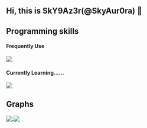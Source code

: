 ## Hi, this is SkY9Az3r(@SkyAur0ra) 👋

<!--
**SkyAur0ra/SkyAur0ra** is a ✨ _special_ ✨ repository because its `README.md` (this file) appears on your GitHub profile.

Here are some ideas to get you started:

- 🔭 I’m currently working on ...
- 🌱 I’m currently learning ...
- 👯 I’m looking to collaborate on ...
- 🤔 I’m looking for help with ...
- 💬 Ask me about ...
- 📫 How to reach me: ...
- 😄 Pronouns: ...
- ⚡ Fun fact: ...
-->

## Programming skills

#### Frequently Use

<a href="https://github.com/syvixor/skills-icons">
  <img align="center" src="https://skills-icons.vercel.app/api/icons?i=c,golang,vue,python" />
</a>

#### Currently Learning......

<a href="https://github.com/syvixor/skills-icons">
  <img align="center" src="https://skills-icons.vercel.app/api/icons?i=rust,csharp,typescript" />
</a>

## Graphs

<div>
  <a href="https://github.com/anuraghazra/github-readme-stats">
    <img align="center" src="https://github-readme-stats.vercel.app/api/top-langs/?username=SkyAur0ra&langs_count=8&layout=compact&hide_border=true" />
  </a>
  <a href="https://github.com/anuraghazra/github-readme-stats">
    <img align="center" src="https://github-readme-stats.vercel.app/api?username=SkyAur0ra&show_icons=true&icon_color=199861&count_private=true&include_all_commits=true&hide_border=true" />
  </a>
</div>


